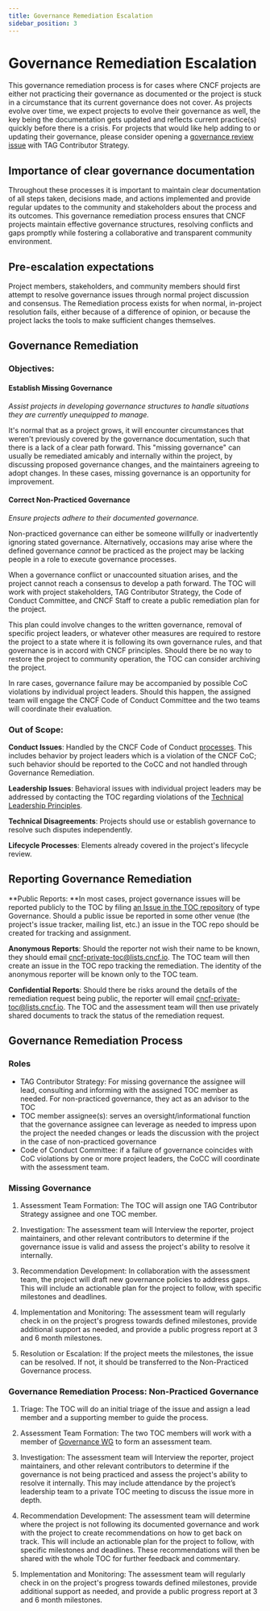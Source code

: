 ```yaml
---
title: Governance Remediation Escalation
sidebar_position: 3
---
```


# Governance Remediation Escalation

This governance remediation process is for cases where CNCF projects are either
not practicing their governance as documented or the project is stuck in a
circumstance that its current governance does not cover. As projects evolve over
time, we expect projects to evolve their governance as well, the key being the
documentation gets updated and reflects current practice(s) quickly before there
is a crisis. For projects that would like help adding to or updating their
governance, please consider opening a
[governance review issue](https://github.com/cncf/tag-contributor-strategy/issues/new?assignees=jberkus%2Cgeekygirldawn&labels=wg%2Fgovernance&projects=&template=governance-review-request.yaml&title=%5BGovernance+Review%5D%3A+PROJECT+NAME)
with TAG Contributor Strategy.

## Importance of clear governance documentation

Throughout these processes it is important to maintain clear documentation of
all steps taken, decisions made, and actions implemented and provide regular
updates to the community and stakeholders about the process and its outcomes.
This governance remediation process ensures that CNCF projects maintain
effective governance structures, resolving conflicts and gaps promptly while
fostering a collaborative and transparent community environment.

## Pre-escalation expectations

Project members, stakeholders, and community members should first attempt to
resolve governance issues through normal project discussion and consensus. The
Remediation process exists for when normal, in-project resolution fails, either
because of a difference of opinion, or because the project lacks the tools to
make sufficient changes themselves.

## Governance Remediation

### Objectives:

#### Establish Missing Governance

_Assist projects in developing governance structures to handle situations they
are currently unequipped to manage._

It's normal that as a project grows, it will encounter circumstances that
weren't previously covered by the governance documentation, such that there is a
lack of a clear path forward. This "missing governance" can usually be
remediated amicably and internally within the project, by discussing proposed
governance changes, and the maintainers agreeing to adopt changes. In these
cases, missing governance is an opportunity for improvement.

#### Correct Non-Practiced Governance

_Ensure projects adhere to their documented governance._

Non-practiced governance can either be someone willfully or inadvertently
ignoring stated governance. Alternatively, occasions may arise where the defined
governance _cannot_ be practiced as the project may be lacking people in a role
to execute governance processes.

When a governance conflict or unaccounted situation arises, and the project
cannot reach a consensus to develop a path forward. The TOC will work with
project stakeholders, TAG Contributor Strategy, the Code of Conduct Committee,
and CNCF Staff to create a public remediation plan for the project.

This plan could involve changes to the written governance, removal of specific
project leaders, or whatever other measures are required to restore the project
to a state where it is following its own governance rules, and that governance
is in accord with CNCF principles. Should there be no way to restore the project
to community operation, the TOC can consider archiving the project.

In rare cases, governance failure may be accompanied by possible CoC violations
by individual project leaders. Should this happen, the assigned team will engage
the CNCF Code of Conduct Committee and the two teams will coordinate their
evaluation.

### Out of Scope:

**Conduct Issues**: Handled by the CNCF Code of Conduct
[processes](https://github.com/cncf/foundation/blob/main/code-of-conduct.md#reporting).
This includes behavior by project leaders which is a violation of the CNCF CoC;
such behavior should be reported to the CoCC and not handled through Governance
Remediation.

**Leadership Issues**: Behavioral issues with individual project leaders may be
addressed by contacting the TOC regarding violations of the
[Technical Leadership Principles](https://github.com/cncf/toc/blob/main/PRINCIPLES.md#technical-leadership-principles).

**Technical Disagreements**: Projects should use or establish governance to
resolve such disputes independently.

**Lifecycle Processes**: Elements already covered in the project's lifecycle
review.

## Reporting Governance Remediation

**Public Reports: **In most cases, project governance issues will be reported
publicly to the TOC by filing
[an Issue in the TOC repository](https://github.com/cncf/toc/issues) of type
Governance. Should a public issue be reported in some other venue (the project's
issue tracker, mailing list, etc.) an issue in the TOC repo should be created
for tracking and assignment.

**Anonymous Reports**: Should the reporter not wish their name to be known, they
should email cncf-private-toc@lists.cncf.io. The TOC team will then create an
issue in the TOC repo tracking the remediation. The identity of the anonymous
reporter will be known only to the TOC team.

**Confidential Reports**: Should there be risks around the details of the
remediation request being public, the reporter will email
cncf-private-toc@lists.cncf.io. The TOC and the assessment team will then use
privately shared documents to track the status of the remediation request.

## Governance Remediation Process

### Roles

- TAG Contributor Strategy: For missing governance the assignee will lead,
  consulting and informing with the assigned TOC member as needed. For
  non-practiced governance, they act as an advisor to the TOC
- TOC member assignee(s): serves an oversight/informational function that the
  governance assignee can leverage as needed to impress upon the project the
  needed changes or leads the discussion with the project in the case of
  non-practiced governance
- Code of Conduct Committee: if a failure of governance coincides with CoC
  violations by one or more project leaders, the CoCC will coordinate with the
  assessment team.

### Missing Governance

1. Assessment Team Formation: The TOC will assign one TAG Contributor Strategy
   assignee and one TOC member.

2. Investigation: The assessment team will Interview the reporter, project
   maintainers, and other relevant contributors to determine if the governance
   issue is valid and assess the project's ability to resolve it internally.

3. Recommendation Development: In collaboration with the assessment team, the
   project will draft new governance policies to address gaps. This will include
   an actionable plan for the project to follow, with specific milestones and
   deadlines.

4. Implementation and Monitoring: The assessment team will regularly check in on
   the project's progress towards defined milestones, provide additional support
   as needed, and provide a public progress report at 3 and 6 month milestones.

5. Resolution or Escalation: If the project meets the milestones, the issue can
   be resolved. If not, it should be transferred to the Non-Practiced Governance
   process.

### Governance Remediation Process: Non-Practiced Governance

1. Triage: The TOC will do an initial triage of the issue and assign a lead
   member and a supporting member to guide the process.

2. Assessment Team Formation: The two TOC members will work with a member of
   [Governance WG](https://contribute.cncf.io/about/governance/) to form an
   assessment team.

3. Investigation: The assessment team will Interview the reporter, project
   maintainers, and other relevant contributors to determine if the governance
   is not being practiced and assess the project's ability to resolve it
   internally. This may include attendance by the project’s leadership team to a
   private TOC meeting to discuss the issue more in depth.

4. Recommendation Development: The assessment team will determine where the
   project is not following its documented governance and work with the project
   to create recommendations on how to get back on track. This will include an
   actionable plan for the project to follow, with specific milestones and
   deadlines. These recommendations will then be shared with the whole TOC for
   further feedback and commentary.

5. Implementation and Monitoring: The assessment team will regularly check in on
   the project's progress towards defined milestones, provide additional support
   as needed, and provide a public progress report at 3 and 6 month milestones.
